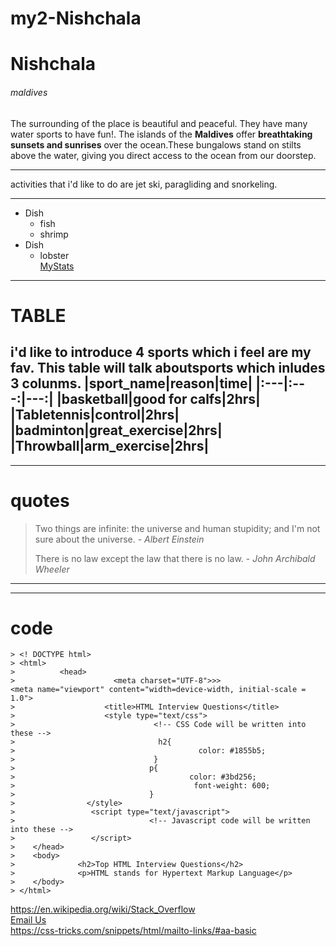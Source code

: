 # my2-Nishchala
# Nishchala
###### maldives
The surrounding of the place is beautiful and peaceful. They have many water sports to have fun!. The islands of the **Maldives** offer **breathtaking sunsets and sunrises** over the ocean.These bungalows stand on stilts above the water, giving you direct access to the ocean from our doorstep.

 ***
 activities that i'd like to do are jet ski, paragliding and snorkeling.
 ***

* Dish
    * fish
    * shrimp
* Dish
    * lobster    
[MyStats](MyStats.md)

---
# TABLE
i'd like to introduce 4 sports which i feel are my fav.
This table will talk aboutsports which inludes 3 colunms.
|sport_name|reason|time|
|:---|:---:|---:|
|basketball|good for calfs|2hrs|
|Tabletennis|control|2hrs|
|badminton|great_exercise|2hrs|
|Throwball|arm_exercise|2hrs|
---

---
# quotes
> Two things are infinite: the universe and human stupidity; and I'm not sure about the universe. - _Albert Einstein_
>
>There is no law except the law that there is no law. - _John Archibald Wheeler_
---

---
# code
```
> <! DOCTYPE html>
> <html>
>          <head>
>                      <meta charset="UTF-8">>>                   <meta name="viewport" content="width=device-width, initial-scale = 1.0">
>                    <title>HTML Interview Questions</title>
>                    <style type="text/css">
>                               <!-- CSS Code will be written into these -->
>                                h2{
>                                         color: #1855b5;
>                               }
>                              p{
>                                       color: #3bd256;
>                                        font-weight: 600;
>                              }
>                </style>
>                 <script type="text/javascript">
>                              <!-- Javascript code will be written into these -->
>                 </script>
>    </head>
>    <body>
>              <h2>Top HTML Interview Questions</h2>
>              <p>HTML stands for Hypertext Markup Language</p>
>    </body>
> </html>
```
https://en.wikipedia.org/wiki/Stack_Overflow</br>
<a href="mailto:someone@yoursite.com">Email Us</a>  
https://css-tricks.com/snippets/html/mailto-links/#aa-basic



